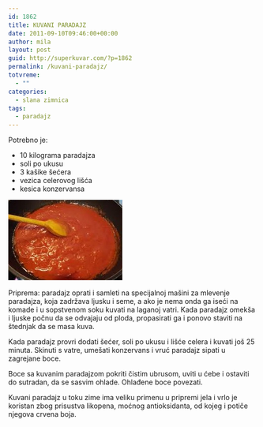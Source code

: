 ```yaml
---
id: 1862
title: KUVANI PARADAJZ
date: 2011-09-10T09:46:00+00:00
author: mila
layout: post
guid: http://superkuvar.com/?p=1862
permalink: /kuvani-paradajz/
totvreme:
  - ""
categories:
  - slana zimnica
tags:
  - paradajz
---
```

Potrebno je:

  * 10 kilograma paradajza
  * soli po ukusu
  * 3 kašike šećera
  * vezica celerovog lišća
  * kesica konzervansa

<img class="alignnone size-full wp-image-1863" title="kuvaniparadajz" src="/wp-content/uploads/2011/09/kuvaniparadajz-e1315647859672.jpg" alt="" width="231" height="163" /> 

Priprema: paradajz oprati i samleti na specijalnoj mašini za mlevenje paradajza, koja zadržava ljusku i seme, a ako je nema onda ga iseći na komade i u sopstvenom soku kuvati na laganoj vatri. Kada paradajz omekša i ljuske počnu da se odvajaju od ploda, propasirati ga i ponovo staviti na štednjak da se masa kuva.

Kada paradajz provri dodati šećer, soli po ukusu i lišće celera i kuvati još 25 minuta. Skinuti s vatre, umešati konzervans i vruć paradajz sipati u zagrejane boce.

Boce sa kuvanim paradajzom pokriti čistim ubrusom, uviti u ćebe i ostaviti do sutradan, da se sasvim ohlade. Ohlađene boce povezati.

Kuvani paradajz u toku zime ima veliku primenu u pripremi jela i vrlo je koristan zbog prisustva likopena, moćnog antioksidanta, od kojeg i potiče njegova crvena boja.